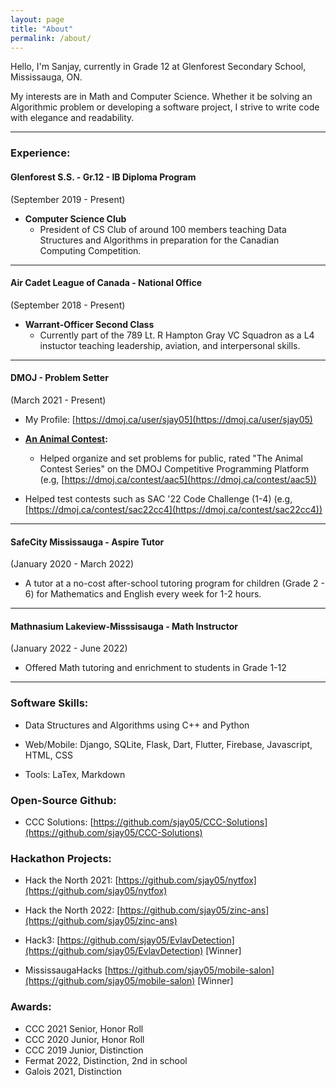 ```yaml
---
layout: page
title: "About"
permalink: /about/
---
```


Hello, I'm Sanjay, currently in Grade 12 at Glenforest Secondary School, Mississauga, ON.

My interests are in Math and Computer Science. Whether it be solving an Algorithmic problem or developing a software project, I strive to write code with elegance and readability. 

---
### Experience:

#### **Glenforest S.S. - Gr.12 - IB Diploma Program**
(September 2019 - Present)

* **Computer Science Club**
  * President of CS Club of around 100 members teaching Data Structures and Algorithms in preparation for the Canadian Computing Competition.

---

#### **Air Cadet League of Canada - National Office**
(September 2018 - Present)

* **Warrant-Officer Second Class** 
  * Currently part of the 789 Lt. R Hampton Gray VC Squadron as a L4 instuctor teaching leadership, aviation, and interpersonal skills.

---

#### **DMOJ - Problem Setter**
(March 2021 - Present)

* My Profile: [https://dmoj.ca/user/sjay05](https://dmoj.ca/user/sjay05)


* **[An Animal Contest](https://dmoj.ca/problems/?category=50):**
  * Helped organize and set problems for public, rated "The Animal Contest Series" on the DMOJ Competitive Programming Platform (e.g, [https://dmoj.ca/contest/aac5](https://dmoj.ca/contest/aac5))
  
* Helped test contests such as SAC '22 Code Challenge (1-4) (e.g, [https://dmoj.ca/contest/sac22cc4](https://dmoj.ca/contest/sac22cc4))

---

#### **SafeCity Mississauga - Aspire Tutor**
(January 2020 - March 2022)

* A tutor at a no-cost after-school tutoring program for children (Grade 2 - 6) for Mathematics and English every week for 1-2 hours.

---

#### **Mathnasium Lakeview-Misssisauga - Math Instructor**
(January 2022 - June 2022)
 
* Offered Math tutoring and enrichment to students in Grade 1-12

---

### Software Skills:

* Data Structures and Algorithms using C++ and Python

* Web/Mobile: Django, SQLite, Flask, Dart, Flutter, Firebase, Javascript, HTML, CSS

* Tools: LaTex, Markdown

### Open-Source Github:

* CCC Solutions: [https://github.com/sjay05/CCC-Solutions](https://github.com/sjay05/CCC-Solutions)

### Hackathon Projects:

* Hack the North 2021: [https://github.com/sjay05/nytfox](https://github.com/sjay05/nytfox)

* Hack the North 2022: [https://github.com/sjay05/zinc-ans](https://github.com/sjay05/zinc-ans)

* Hack3: [https://github.com/sjay05/EvlavDetection](https://github.com/sjay05/EvlavDetection) [Winner]

* MississaugaHacks [https://github.com/sjay05/mobile-salon](https://github.com/sjay05/mobile-salon) [Winner]

### Awards:

* CCC 2021 Senior, Honor Roll
* CCC 2020 Junior, Honor Roll
* CCC 2019 Junior, Distinction
* Fermat 2022, Distinction, 2nd in school
* Galois 2021, Distinction